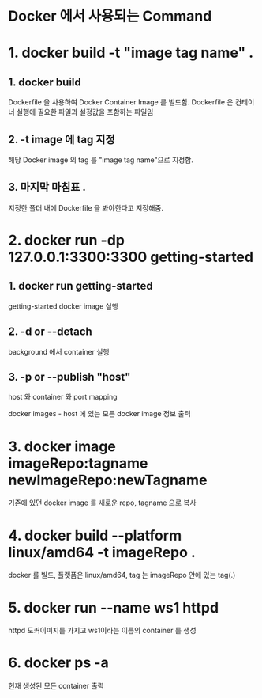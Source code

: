 Docker 에서 사용되는 Command
=======

# 1. docker build -t "image tag name" .

## 1. docker build
Dockerfile 을 사용하여 Docker Container Image 를 빌드함. Dockerfile 은 컨테이너 실행에 필요한 파일과 설정값을 포함하는 파일임

## 2. -t image 에 tag 지정
해당 Docker image 의 tag 를 "image tag name"으로 지정함.

## 3. 마지막 마침표 . 
지정한 폴더 내에 Dockerfile 을 봐야한다고 지정해줌.


# 2. docker run -dp 127.0.0.1:3300:3300 getting-started

## 1. docker run getting-started
getting-started docker image 실행

## 2. -d or --detach 
background 에서 container 실행

## 3. -p or --publish "host"
host 와 container 와 port mapping


docker images - host 에 있는 모든 docker image 정보 출력

# 3. docker image imageRepo:tagname newImageRepo:newTagname

기존에 있던 docker image 를 새로운 repo, tagname 으로 복사

# 4. docker build --platform linux/amd64 -t imageRepo .

docker 를 빌드, 플랫폼은 linux/amd64, tag 는 imageRepo 안에 있는 tag(.)

# 5. docker run --name ws1 httpd

httpd 도커이미지를 가지고 ws1이라는 이름의 container 를 생성

# 6. docker ps -a 

현재 생성된 모든 container 출력